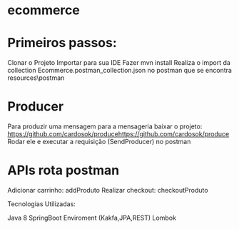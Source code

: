 # ecommerce

# Primeiros passos:
Clonar o Projeto
Importar para sua IDE
Fazer mvn install
Realiza o import da collection Ecommerce.postman_collection.json no postman que se encontra resources\postman

# Producer
Para produzir uma mensagem para a mensageria baixar o projeto: https://github.com/cardosok/producehttps://github.com/cardosok/produce
Rodar ele e executar a requisição (SendProducer) no postman 

# APIs rota postman
Adicionar carrinho: addProduto
Realizar checkout: checkoutProduto

Tecnologias Utilizadas:

Java 8
SpringBoot Enviroment (Kakfa,JPA,REST)
Lombok

